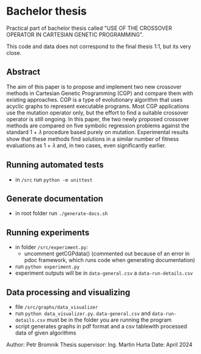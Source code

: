 # Bachelor thesis

Practical part of bachelor thesis called "USE OF THE CROSSOVER OPERATOR IN CARTESIAN GENETIC PROGRAMMING".

This code and data does not correspond to the final thesis 1:1, but its very close.

## Abstract
The aim of this paper is to propose and implement two new crossover methods in Cartesian
Genetic Programming (CGP) and compare them with existing approaches. CGP is a type
of evolutionary algorithm that uses acyclic graphs to represent executable programs. Most
CGP applications use the mutation operator only, but the effort to find a suitable crossover
operator is still ongoing. In this paper, the two newly proposed crossover methods are
compared on five symbolic regression problems against the standard 1 + 𝜆 procedure based
purely on mutation. Experimental results show that these methods find solutions in a similar
number of fitness evaluations as 1 + 𝜆 and, in two cases, even significantly earlier.

## Running automated tests
- in `/src` run `python -m unittest`

## Generate documentation
- in root folder run `./generate-docs.sh`

## Running experiments
- in folder `/src/experiment.py`:
	- uncomment getCGPdata() (commented out because of an error in pdoc framework, which runs code when generating documentation)
- run `python experiment.py`
- experiment outputs will be in `data-general.csv` a `data-run-details.csv`

## Data processing and visualizing
- file `/src/graphs/data_visualizer`
- run `python data_visualizer.py`. `data-general.csv` and `data-run-details.csv` must be in the folder you are running the program
- script generates graphs in pdf format and a csv tablewith processed data of given algorithms

Author: Petr Bromnik
Thesis supervisor: Ing. Martin Hurta
Date: April 2024